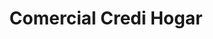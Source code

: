 ---
title: "Comercial Credi Hogar"
url: /santa-cruz-de-la-sierra/comercial-credi-hogar/
shop: aparato
---
